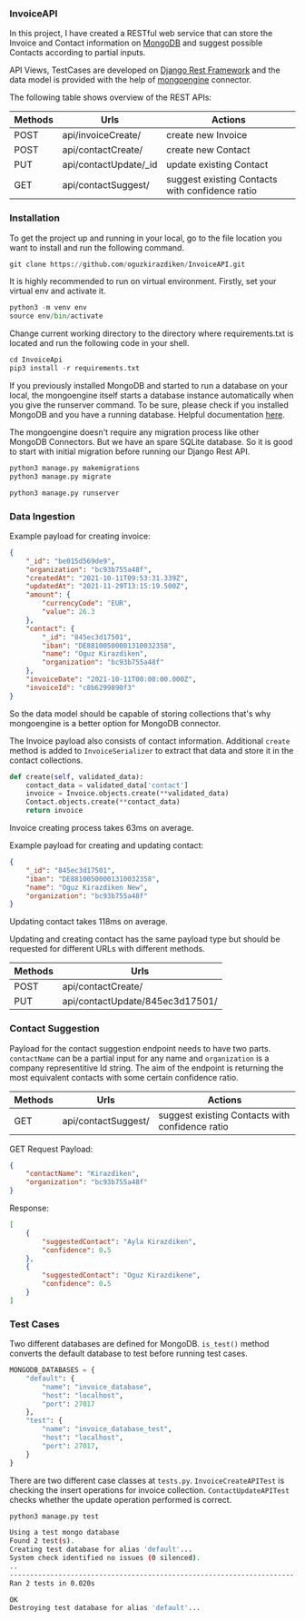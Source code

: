 ### InvoiceAPI

In this project, I have created a RESTful web service that can store the Invoice and Contact information on [MongoDB](https://www.mongodb.com/cloud/atlas/lp/try2-deutm_source=google&utm_campaign=gs_emea_germany_search_core_brand_atlas_desktop&utm_term=mongodb&utm_medium=cpc_paid_search&utm_ad=e&utm_ad_campaign_id=12212624524&adgroup=115749704783&gclid=CjwKCAiA5t-OBhByEiwAhR-hm9zKdGkvYYW893fru0AJFUi7a59PVdXMhFLSSXOr7HQ54r7sU8bqfRoCnUkQAvD_BwE) and suggest possible Contacts according to partial inputs.

API Views, TestCases are developed on [Django Rest Framework](https://www.django-rest-framework.org/) and the data model is provided with the help of [mongoengine](http://mongoengine.org/) connector.

The following table shows overview of the REST APIs:

|    Methods    |         Urls           |                    Actions                      |
| ------------- | ---------------------  | ----------------------------------------------- |
|     POST      | api/invoiceCreate/     |              create new Invoice                 |
|     POST      | api/contactCreate/     |              create new Contact                 |
|     PUT       | api/contactUpdate/_id  |            update existing Contact              |
|     GET       | api/contactSuggest/    | suggest existing Contacts with confidence ratio |

### Installation

To get the project up and running in your local, go to the file location you want to install and run the following command.

```python
git clone https://github.com/oguzkirazdiken/InvoiceAPI.git
```

It is highly recommended to run on virtual environment. Firstly, set your virtual env and activate it.

```python
python3 -m venv env
source env/bin/activate
```

Change current working directory to the directory where requirements.txt is located and run the following code in your shell.

```python
cd InvoiceApi
pip3 install -r requirements.txt
```
If you previously installed MongoDB and started to run a database on your local, the mongoengine itself starts a database instance automatically when you give the runserver command. To be sure, please check if you installed MongoDB and you have a running database. Helpful documentation [here](https://mongoing.com/docs/tutorial/install-mongodb-on-os-x.html).

The mongoengine doesn't require any migration process like other MongoDB Connectors. But we have an spare SQLite database. So it is good to start with initial migration before running our Django Rest API.

```python
python3 manage.py makemigrations
python3 manage.py migrate
```

```python
python3 manage.py runserver
```

### Data Ingestion

Example payload for creating invoice:

```json
{
    "_id": "be015d569de9",
    "organization": "bc93b755a48f",
    "createdAt": "2021-10-11T09:53:31.339Z",
    "updatedAt": "2021-11-29T13:15:19.500Z",
    "amount": {
        "currencyCode": "EUR",
        "value": 26.3
    },
    "contact": {
        "_id": "845ec3d17501",
        "iban": "DE88100500001310032358",
        "name": "Oguz Kirazdiken",
        "organization": "bc93b755a48f"
    },
    "invoiceDate": "2021-10-11T00:00:00.000Z",
    "invoiceId": "c8b6299890f3"
}
```
So the data model should be capable of storing collections that's why mongoengine is a better option for MongoDB connector.

The Invoice payload also consists of contact information. Additional `create` method is added to `InvoiceSerializer` to extract that data and store it in the contact collections.

```python
def create(self, validated_data):
    contact_data = validated_data['contact']
    invoice = Invoice.objects.create(**validated_data)
    Contact.objects.create(**contact_data)
    return invoice
```

Invoice creating process takes 63ms on average.


Example payload for creating and updating contact:

```json
{
    "_id": "845ec3d17501",
    "iban": "DE88100500001310032358",
    "name": "Oguz Kirazdiken New",
    "organization": "bc93b755a48f"
}
```
Updating contact takes 118ms on average.

Updating and creating contact has the same payload type but should be requested for different URLs with different methods.

|    Methods    |         Urls                    |
| ------------- | ------------------------------  |
|     POST      | api/contactCreate/              |
|     PUT       | api/contactUpdate/845ec3d17501/ |


### Contact Suggestion
Payload for the contact suggestion endpoint needs to have two parts. `contactName` can be a partial input for any name and `organization` is a company representitive Id string. The aim of the endpoint is returning the most equivalent contacts with some certain confidence ratio.

|    Methods    |         Urls           |                    Actions                      |
| ------------- | ---------------------  | ----------------------------------------------- |
|     GET       | api/contactSuggest/    | suggest existing Contacts with confidence ratio |


GET Request Payload:

```json
{
    "contactName": "Kirazdiken",
    "organization": "bc93b755a48f"
}
```

Response:

```json
[
    {
        "suggestedContact": "Ayla Kirazdiken",
        "confidence": 0.5
    },
    {
        "suggestedContact": "Oguz Kirazdikene",
        "confidence": 0.5
    }
]
```

### Test Cases

Two different databases are defined for MongoDB. `is_test()` method converts the default database to test before running test cases.

```python
MONGODB_DATABASES = {
    "default": {
        "name": "invoice_database",
        "host": "localhost",
        "port": 27017
    },
    "test": {
        "name": "invoice_database_test",
        "host": "localhost",
        "port": 27017,
    }
}
```

There are two different case classes at `tests.py`. 
`InvoiceCreateAPITest` is checking the insert operations for invoice collection.
`ContactUpdateAPITest` checks whether the update operation performed is correct.

```python
python3 manage.py test
```

```bash
Using a test mongo database
Found 2 test(s).
Creating test database for alias 'default'...
System check identified no issues (0 silenced).
..
----------------------------------------------------------------------
Ran 2 tests in 0.020s

OK
Destroying test database for alias 'default'...
```




